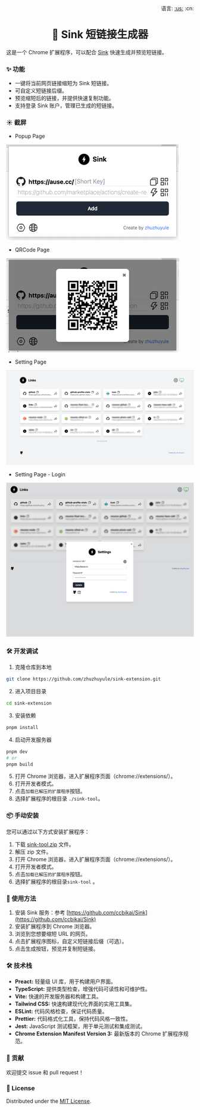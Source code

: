 <div align="right">语言: <a title="英语" href="../../README.md">:us:</a>
:cn:</div>

<h1 align="center">🔗 Sink 短链接生成器</h1>

这是一个 Chrome 扩展程序，可以配合 [Sink](https://github.com/ccbikai/Sink) 快速生成并预览短链接。

### ✨ 功能

* 一键将当前网页链接缩短为 Sink 短链接。
* 可自定义短链接后缀。
* 预览缩短后的链接，并提供快速复制功能。
* 支持登录 Sink 账户，管理已生成的短链接。


### ☀️ 截屏

* Popup Page

![popupPage](../popup.png)

* QRCode Page

![QRCodePage](../QRCode.png)

* Setting Page

![optionPage](../option.png)

* Setting Page - Login

![optionPage](../login.png)

### 🛠 开发调试
1. 克隆仓库到本地
```bash
git clone https://github.com/zhuzhuyule/sink-extension.git
```
2. 进入项目目录
```bash
cd sink-extension
```
3. 安装依赖
```bash
pnpm install
```
4. 启动开发服务器
```bash
pnpm dev
# or
pnpm build
```
5. 打开 Chrome 浏览器，进入扩展程序页面（chrome://extensions/）。
6. 打开开发者模式。
7. 点击`加载已解压的扩展程序`按钮。
8. 选择扩展程序的根目录 `./sink-tool`。

### 📦 手动安装

您可以通过以下方式安装扩展程序：

1. 下载 [sink-tool.zip](https://github.com/zhuzhuyule/sink-extension/releases/) 文件。
2. 解压 zip 文件。
3. 打开 Chrome 浏览器，进入扩展程序页面（chrome://extensions/）。
4. 打开开发者模式。
5. 点击`加载已解压的扩展程序`按钮。
6. 选择扩展程序的根目录`sink-tool` 。

### 🚀 使用方法

1. 安装 Sink 服务：参考 [https://github.com/ccbikai/Sink](https://github.com/ccbikai/Sink)
2. 安装扩展程序到 Chrome 浏览器。
3. 浏览到您想要缩短 URL 的网页。
4. 点击扩展程序图标，自定义短链接后缀（可选）。
5. 点击生成按钮，预览并复制短链接。

### 🛠️ 技术栈

* **Preact:** 轻量级 UI 库，用于构建用户界面。
* **TypeScript:** 提供类型检查，增强代码可读性和可维护性。
* **Vite:** 快速的开发服务器和构建工具。
* **Tailwind CSS:** 快速构建现代化界面的实用工具集。
* **ESLint:** 代码风格检查，保证代码质量。
* **Prettier:** 代码格式化工具，保持代码风格一致性。
* **Jest:** JavaScript 测试框架，用于单元测试和集成测试。
* **Chrome Extension Manifest Version 3:**  最新版本的 Chrome 扩展程序规范。

### 🤝 贡献

欢迎提交 issue 和 pull request！

### 📄 License

Distributed under the [MIT License](https://github.com/zhuzhuyule/sink-extension/LICENSE).
